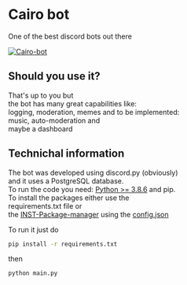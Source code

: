 

# Cairo bot

One of the best discord bots out there

[![Cairo-bot](https://github.com/Aquhx-Development/Aquhx-bot/actions/workflows/Aquhx.yml/badge.svg)](https://github.com/Aquhx-Development/Aquhx-bot/actions/workflows/Aquhx.yml)

## Should you use it?

That\'s up to you but\
the bot has many great capabilities like:\
logging, moderation, memes and to be implemented:\
music, auto-moderation and\
maybe a dashboard

## Technichal information

The bot was developed using discord.py (obviously)\
and it uses a PostgreSQL database.\
To run the code you need: [Python \>=
3.8.6](https://python.org/downloads) and pip.\
To install the packages either use the\
requirements.txt file or\
the [INST-Package-manager](https://abdulh.xyz/apps) using the
[config.json](https://github.com/Aquhx-Development/Aquhx-bot/blob/main/lib/config/config.json)

To run it just do

```bash
pip install -r requirements.txt
```
then
```bash
python main.py
```

